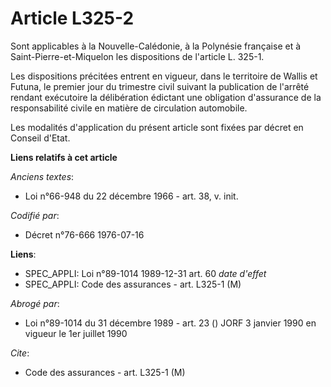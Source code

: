 # Article L325-2

Sont applicables à la Nouvelle-Calédonie, à la Polynésie française et à Saint-Pierre-et-Miquelon les dispositions de
l'article L. 325-1.

Les dispositions précitées entrent en vigueur, dans le territoire de Wallis et Futuna, le premier jour du trimestre civil
suivant la publication de l'arrêté rendant exécutoire la délibération édictant une obligation d'assurance de la
responsabilité civile en matière de circulation automobile.

Les modalités d'application du présent article sont fixées par décret en Conseil d'Etat.

**Liens relatifs à cet article**

_Anciens textes_:

  - Loi n°66-948 du 22 décembre 1966 - art. 38, v. init.

_Codifié par_:

  - Décret n°76-666 1976-07-16

**Liens**:

  - SPEC_APPLI: Loi n°89-1014 1989-12-31 art. 60 *date d'effet*
  - SPEC_APPLI: Code des assurances - art. L325-1 (M)

_Abrogé par_:

  - Loi n°89-1014 du 31 décembre 1989 - art. 23 () JORF 3 janvier 1990 en vigueur le 1er juillet 1990

_Cite_:

  - Code des assurances - art. L325-1 (M)
